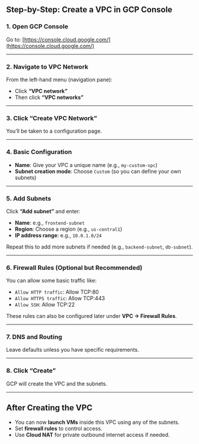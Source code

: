 

## Step-by-Step: Create a VPC in GCP Console

### 1. **Open GCP Console**

Go to:
[https://console.cloud.google.com/](https://console.cloud.google.com/)

---

### 2. **Navigate to VPC Network**

From the left-hand menu (navigation pane):

* Click **“VPC network”**
* Then click **“VPC networks”**

---

### 3. **Click “Create VPC Network”**

You’ll be taken to a configuration page.

---

### 4. **Basic Configuration**

* **Name**: Give your VPC a unique name (e.g., `my-custom-vpc`)
* **Subnet creation mode**: Choose `Custom` (so you can define your own subnets)

---

### 5. **Add Subnets**

Click **“Add subnet”** and enter:

* **Name**: e.g., `frontend-subnet`
* **Region**: Choose a region (e.g., `us-central1`)
* **IP address range**: e.g., `10.0.1.0/24`

Repeat this to add more subnets if needed (e.g., `backend-subnet`, `db-subnet`).

---

### 6. **Firewall Rules (Optional but Recommended)**

You can allow some basic traffic like:

* `Allow HTTP traffic`: Allow TCP:80
* `Allow HTTPS traffic`: Allow TCP:443
* `Allow SSH`: Allow TCP:22

These rules can also be configured later under **VPC → Firewall Rules**.

---

### 7. **DNS and Routing**

Leave defaults unless you have specific requirements.

---

### 8. **Click “Create”**

GCP will create the VPC and the subnets.

---

## After Creating the VPC

* You can now **launch VMs** inside this VPC using any of the subnets.
* Set **firewall rules** to control access.
* Use **Cloud NAT** for private outbound internet access if needed.

